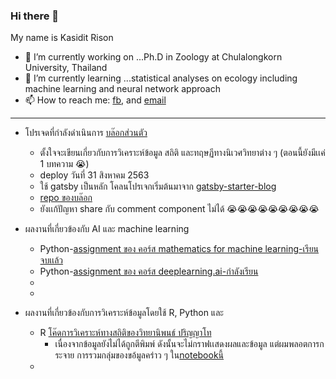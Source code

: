 ### Hi there 👋

My name is Kasidit Rison
- 🔭 I’m currently working on ...Ph.D in Zoology at Chulalongkorn University, Thailand
- 🌱 I’m currently learning ...statistical analyses on ecology including machine learning and neural network approach
- 📫 How to reach me: [fb](https://www.facebook.com/kasiditrison/), and [email](r.kasidit@outlook.com)
---

- โปรเจดที่กำลังดำเนินการ
  [บล๊อกส่วนตัว](https://r-kasidit.netlify.app/)
    - ตั้งใจจะเขียนเกี่ยวกับการวิเคราะห์ข้อมูล สถิติ และทฤษฏีทางนิเวศวิทยาต่าง ๆ (ตอนนี้ยังมีเเค่ 1 บทความ :sob:)
    - deploy วันที่ 31 สิงหาคม 2563
    - ใช้ gatsby เป็นหลัก โคลนโปรเจกเริ่มต้นมาจาก [gatsby-starter-blog](https://jamstackthemes.dev/theme/gatsby-starter-blog/)
    - [repo ของบล๊อก](https://github.com/r-kasidit/r-kasidit-blog)
    - ยังเเก้ปัญหา share กับ comment component ไม่ได้ :sob::sob::sob::sob::sob::sob::sob::sob::sob:
   
 - ผลงานที่เกี่ยวข้องกับ AI และ machine learning
    - Python-[assignment ของ คอร์ส mathematics for machine learning-เรียนจบเเล้ว](https://github.com/r-kasidit/mathematics-for-machine-learning)
    - Python-[assignment ของ คอร์ส deeplearning.ai-กำลังเรียน](https://github.com/r-kasidit/deeplearning.ai-coursera)
    -
    -
  
 - ผลงานที่เกี่ยวข้องกับการวิเคราะห์ข้อมูลโดยใช้ R, Python และ
    - R [โค๊ดการวิเคราะห์ทางสถิติของวิทยานิพนธ์ ปริญญาโท](https://github.com/r-kasidit/R-code-in-Msc)
        - เนื่องจากข้อมูลยังไม่ได้ถูกตีพิมพ์ ดังนั้นจะไม่กราฟเเสดงผลและข้อมูล แต่ผมพลอตการกระจาย การรวมกลุ่มของขอ้มูลคร่าว ๆ ใน[notebookนี้](https://github.com/r-kasidit/R-code-in-Msc/blob/master/Exploratory%20data%20analysis%20.ipynb)
    - 

